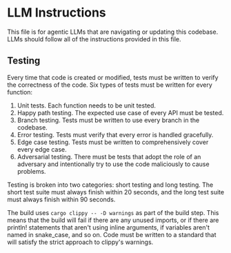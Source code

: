 # LLM Instructions

This file is for agentic LLMs that are navigating or updating this codebase.
LLMs should follow all of the instructions provided in this file.

## Testing

Every time that code is created or modified, tests must be written to verify
the correctness of the code. Six types of tests must be written for every
function:

1. Unit tests. Each function needs to be unit tested.
2. Happy path testing. The expected use case of every API must be tested.
3. Branch testing. Tests must be written to use every branch in the codebase.
4. Error testing. Tests must verify that every error is handled gracefully.
5. Edge case testing. Tests must be written to comprehensively cover every edge
   case.
6. Adversarial testing. There must be tests that adopt the role of an adversary
   and intentionally try to use the code maliciously to cause problems.

Testing is broken into two categories: short testing and long testing. The
short test suite must always finish within 20 seconds, and the long test suite
must always finish within 90 seconds.

The build uses `cargo clippy -- -D warnings` as part of the build step. This
means that the build will fail if there are any unused imports, or if there are
println! statements that aren't using inline arguments, if variables aren't
named in snake_case, and so on. Code must be written to a standard that will
satisfy the strict approach to clippy's warnings.
